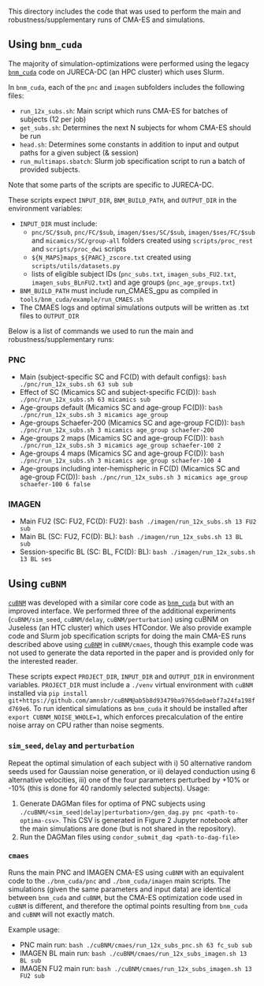 This directory includes the code that was used to perform the main and robustness/supplementary runs of CMA-ES and simulations.

## Using `bnm_cuda`

The majority of simulation-optimizations were performed using the legacy [`bnm_cuda`](https://github.com/amnsbr/bnm_cuda) code on JURECA-DC (an HPC cluster) which uses Slurm.

In `bnm_cuda`, each of the `pnc` and `imagen` subfolders includes the following files:

- `run_12x_subs.sh`: Main script which runs CMA-ES for batches of subjects (12 per job)
- `get_subs.sh`: Determines the next N subjects for whom CMA-ES should be run
- `head.sh`: Determines some constants in addition to input and output paths for a given subject (& session)
- `run_multimaps.sbatch`: Slurm job specification script to run a batch of provided subjects.

Note that some parts of the scripts are specific to JURECA-DC.

These scripts expect `INPUT_DIR`, `BNM_BUILD_PATH`, and `OUTPUT_DIR` in the environment variables:
- `INPUT_DIR` must include:
    - `pnc/SC/$sub`, `pnc/FC/$sub`, `imagen/$ses/SC/$sub`, `imagen/$ses/FC/$sub` and `micamics/SC/group-all` folders created using `scripts/proc_rest` and `scripts/proc_dwi` scripts
    - `${N_MAPS}maps_${PARC}_zscore.txt` created using `scripts/utils/datasets.py`
    - lists of eligible subject IDs (`pnc_subs.txt`, `imagen_subs_FU2.txt`, `imagen_subs_BLnFU2.txt`) and age groups (`pnc_age_groups.txt`)
- `BNM_BUILD_PATH` must include run_CMAES_gpu as compiled in `tools/bnm_cuda/example/run_CMAES.sh`
- The CMAES logs and optimal simulations outputs will be written as .txt files to `OUTPUT_DIR`

Below is a list of commands we used to run the main and robustness/supplementary runs:

### PNC
- Main (subject-specific SC and FC(D) with default configs): `bash ./pnc/run_12x_subs.sh 63 sub sub`
- Effect of SC (Micamics SC and subject-specific FC(D)): `bash ./pnc/run_12x_subs.sh 63 micamics sub`
- Age-groups default (Micamics SC and age-group FC(D)): `bash ./pnc/run_12x_subs.sh 3 micamics age_group`
- Age-groups Schaefer-200 (Micamics SC and age-group FC(D)): `bash ./pnc/run_12x_subs.sh 3 micamics age_group schaefer-200`
- Age-groups 2 maps (Micamics SC and age-group FC(D)): `bash ./pnc/run_12x_subs.sh 3 micamics age_group schaefer-100 2`
- Age-groups 4 maps (Micamics SC and age-group FC(D)): `bash ./pnc/run_12x_subs.sh 3 micamics age_group schaefer-100 4`
- Age-groups including inter-hemispheric in FC(D) (Micamics SC and age-group FC(D)): `bash ./pnc/run_12x_subs.sh 3 micamics age_group schaefer-100 6 false`

### IMAGEN
- Main FU2 (SC: FU2, FC(D): FU2): `bash ./imagen/run_12x_subs.sh 13 FU2 sub`
- Main BL (SC: FU2, FC(D): BL): `bash ./imagen/run_12x_subs.sh 13 BL sub`
- Session-specific BL (SC: BL, FC(D): BL): `bash ./imagen/run_12x_subs.sh 13 BL ses`

## Using `cuBNM`
[`cuBNM`](https://github.com/amnsbr/cuBNM) was developed with a similar core code as [`bnm_cuda`](https://github.com/amnsbr/bnm_cuda) but with an improved interface. We performed three of the additional experiments (`cuBNM/sim_seed`, `cuBNM/delay`, `cuBNM/perturbation`) using cuBNM on Juseless (an HTC cluster) which uses HTCondor. We also provide example code and Slurm job specification scripts for doing the main CMA-ES runs described above using [`cuBNM`](https://github.com/amnsbr/cuBNM) in `cuBNM/cmaes`, though this example code was not used to generate the data reported in the paper and is provided only for the interested reader.

These scripts expect `PROJECT_DIR`, `INPUT_DIR` and `OUTPUT_DIR` in environment variables. `PROJECT_DIR` must include a `./venv` virtual environment with `cuBNM` installed via `pip install git+https://github.com/amnsbr/cuBNM@ab5b8d93479ba9765de0aebf7a24fa198fd769e6`. To run identical simulations as `bnm_cuda` it should be installed after `export CUBNM_NOISE_WHOLE=1`, which enforces precalculation of the entire noise array on CPU rather than noise segments.

### `sim_seed`, `delay` and `perturbation`
Repeat the optimal simulation of each subject with i) 50 alternative random seeds used for Gaussian noise generation, or ii) delayed conduction using 6 alternative velocities, iii) one of the four parameters perturbed by +10% or -10% (this is done for 40 randomly selected subjects). Usage:

1. Generate DAGMan files for optima of PNC subjects using `./cuBNM/<sim_seed|delay|perturbation>/gen_dag.py pnc <path-to-optima-csv>`. This CSV is generated in Figure 2 Jupyter notebook after the main simulations are done (but is not shared in the repository).
2. Run the DAGMan files using `condor_submit_dag <path-to-dag-file>`

### `cmaes`
Runs the main PNC and IMAGEN CMA-ES using `cuBNM` with an equivalent code to the `./bnm_cuda/pnc` and `./bnm_cuda/imagen` main scripts. The simulations (given the same parameters and input data) are identical between `bnm_cuda` and `cuBNM`, but the CMA-ES optimization code used in `cuBNM` is different, and therefore the optimal points resulting from `bnm_cuda` and `cuBNM` will not exactly match.

Example usage:
- PNC main run: `bash ./cuBNM/cmaes/run_12x_subs_pnc.sh 63 fc_sub sub`
- IMAGEN BL main run: `bash ./cuBNM/cmaes/run_12x_subs_imagen.sh 13 BL sub`
- IMAGEN FU2 main run: `bash ./cuBNM/cmaes/run_12x_subs_imagen.sh 13 FU2 sub`